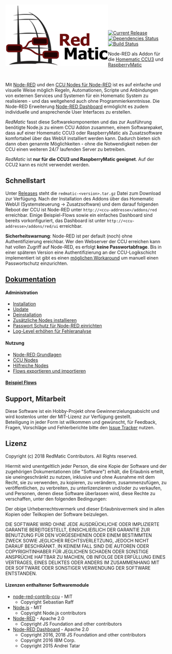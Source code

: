 <img width="320px" src="assets/logo-w-400.png" align="left"/>

<br><br><br>

[![Current Release](https://img.shields.io/github/release/hobbyquaker/RedMatic.svg?colorB=4cc61e)](https://github.com/hobbyquaker/RedMatic/releases/latest)
[![Dependencies Status](https://david-dm.org/hobbyquaker/redmatic/status.svg)](https://david-dm.org/hobbyquaker/redmatic)
[![Build Status](https://travis-ci.org/hobbyquaker/RedMatic.svg?branch=master)](https://travis-ci.org/hobbyquaker/RedMatic)

Node-RED als Addon für die 
[Homematic CCU3](https://www.eq-3.de/produkte/homematic/zentralen-und-gateways/smart-home-zentrale-ccu3.html) und 
[RaspberryMatic](https://github.com/jens-maus/RaspberryMatic)

<br>

Mit [Node-RED](https://nodered.org/about/) und den 
[CCU Nodes für Node-RED](https://github.com/hobbyquaker/node-red-contrib-ccu) ist es auf einfache und visuelle Weise 
möglich Regeln, Automationen, Scripte und Anbindungen von externen Services und Systemen für ein Homematic System zu 
realisieren - und das weitgehend auch ohne Programmierkenntnisse. Die Node-RED Erweiterung 
[Node-RED Dashboard](https://github.com/node-red/node-red-dashboard) ermöglicht es zudem individuelle und ansprechende 
User Interfaces zu erstellen.

_RedMatic_ fasst diese Softwarekomponenten und das zur Ausführung benötigte Node.js zu einem CCU Addon zusammen, einem 
Softwarepaket, dass auf einer Homematic CCU3 oder RaspberryMatic als Zusatzsoftware komfortabel über das WebUI 
installiert werden kann. Dadurch bieten sich dann oben genannte Möglichkeiten - ohne die Notwendigkeit neben der CCU 
einen weiteren 24/7 laufenden Server zu betreiben.

_RedMatic_ ist __nur für die CCU3 und RaspberryMatic geeignet__. Auf der CCU2 kann es nicht verwendet werden.


## Schnellstart

Unter [Releases](https://github.com/hobbyquaker/RedMatic/releases) steht die `redmatic-<version>.tar.gz` Datei zum 
Download zur Verfügung. Nach der Installation des Addons über das Homematic WebUI (Systemsteuerung -> Zusatzsoftware) 
und dem darauf folgenden Reboot der CCU ist Node-RED unter `http://<ccu-addresse>/addons/red` erreichbar. Einige 
Beispiel-Flows sowie ein einfaches Dashboard sind bereits vorkonfiguriert, das Dashboard ist unter `http://<ccu-addresse>/addons/red/ui` 
erreichbar.

__Sicherheitswarnung__: Node-RED ist per default (noch) ohne Authentifizierung ereichbar. Wer den Webserver der CCU 
erreichen kann hat vollen Zugriff auf Node-RED, es erfolgt __keine Passwortabfrage__. Bis in einer späteren Version eine 
Authentifizierung an der CCU-Logikschicht implementiert ist gibt es einen 
[möglichen Workaround](https://github.com/hobbyquaker/RedMatic/wiki/Passwort) um manuell einen Passwortschutz
einzurichten.


## [Dokumentation](https://github.com/hobbyquaker/RedMatic/wiki)

#### Administration

* [Installation](https://github.com/hobbyquaker/RedMatic/wiki/Installation)
* [Update](https://github.com/hobbyquaker/RedMatic/wiki/Update)
* [Deinstallation](https://github.com/hobbyquaker/RedMatic/wiki/Deinstallation)
* [Zusätzliche Nodes installieren](https://github.com/hobbyquaker/RedMatic/wiki/Node-Installation)
* [Passwort Schutz für Node-RED einrichten](https://github.com/hobbyquaker/RedMatic/wiki/Passwort)
* [Log-Level erhöhen für Fehleranalyse](https://github.com/hobbyquaker/RedMatic/wiki/Loglevel)

#### Nutzung

* [Node-RED Grundlagen](https://github.com/hobbyquaker/RedMatic/wiki/Node-RED)
* [CCU Nodes](https://github.com/hobbyquaker/RedMatic/wiki/CCU-Nodes)
* [Hilfreiche Nodes](https://github.com/hobbyquaker/RedMatic/wiki/Misc-Nodes)
* [Flows exportieren und importieren](https://github.com/hobbyquaker/RedMatic/wiki/Flows)


#### [Beispiel Flows](https://github.com/hobbyquaker/RedMatic/wiki/Flows)


## Support, Mitarbeit

Diese Software ist ein Hobby-Projekt ohne Gewinnerzielungsabsicht und wird kostenlos unter der MIT-Lizenz zur Verfügung 
gestellt.    
Beteiligung in jeder Form ist willkommen und gewünscht, für Feedback, Fragen, Vorschläge und 
Fehlerberichte bitte den [Issue Tracker](https://github.com/hobbyquaker/RedMatic/issues) nutzen.


## Lizenz

Copyright (c) 2018 RedMatic Contributors. All Rights reserved.

Hiermit wird unentgeltlich jeder Person, die eine Kopie der Software und der zugehörigen Dokumentationen (die
"Software") erhält, die Erlaubnis erteilt, sie uneingeschränkt zu nutzen, inklusive und ohne Ausnahme mit dem Recht, sie
zu verwenden, zu kopieren, zu verändern, zusammenzufügen, zu veröffentlichen, zu verbreiten, zu unterlizenzieren 
und/oder zu verkaufen, und Personen, denen diese Software überlassen wird, diese Rechte zu verschaffen, unter den 
folgenden Bedingungen:

Der obige Urheberrechtsvermerk und dieser Erlaubnisvermerk sind in allen Kopien oder Teilkopien der Software beizulegen.

DIE SOFTWARE WIRD OHNE JEDE AUSDRÜCKLICHE ODER IMPLIZIERTE GARANTIE BEREITGESTELLT, EINSCHLIEẞLICH DER GARANTIE ZUR 
BENUTZUNG FÜR DEN VORGESEHENEN ODER EINEM BESTIMMTEN ZWECK SOWIE JEGLICHER RECHTSVERLETZUNG, JEDOCH NICHT DARAUF 
BESCHRÄNKT. IN KEINEM FALL SIND DIE AUTOREN ODER COPYRIGHTINHABER FÜR JEGLICHEN SCHADEN ODER SONSTIGE ANSPRÜCHE HAFTBAR
ZU MACHEN, OB INFOLGE DER ERFÜLLUNG EINES VERTRAGES, EINES DELIKTES ODER ANDERS IM ZUSAMMENHANG MIT DER SOFTWARE ODER 
SONSTIGER VERWENDUNG DER SOFTWARE ENTSTANDEN.


#### Lizenzen enthaltener Softwaremodule

* [node-red-contrib-ccu](https://github.com/hobbyquaker/node-red-contrib-ccu) - MIT 
  * Copyright Sebastian Raff
* [Node.js](https://github.com/nodejs/node/blob/master/LICENSE) - MIT 
  * Copyright Node.js contributors
* [Node-RED](https://github.com/node-red/node-red/blob/master/LICENSE) - Apache 2.0 
  * Copyright JS Foundation and other contributors
* [Node-RED Dashboard](https://github.com/node-red/node-red-dashboard/blob/master/LICENSE) - Apache 2.0 
  * Copyright 2016, 2018 JS Foundation and other contributors
  * Copyright 2016 IBM Corp.
  * Copyright 2015 Andrei Tatar

